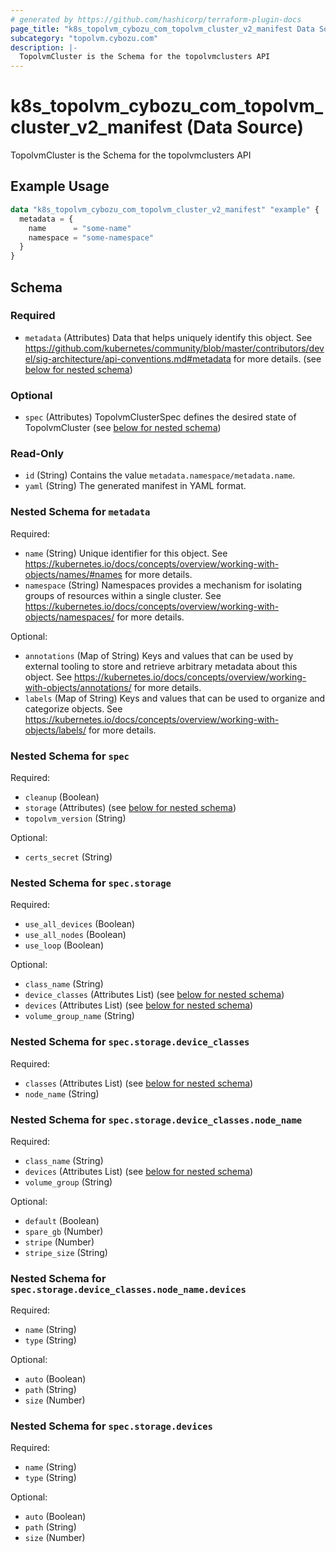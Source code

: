 ```yaml
---
# generated by https://github.com/hashicorp/terraform-plugin-docs
page_title: "k8s_topolvm_cybozu_com_topolvm_cluster_v2_manifest Data Source - terraform-provider-k8s"
subcategory: "topolvm.cybozu.com"
description: |-
  TopolvmCluster is the Schema for the topolvmclusters API
---
```


# k8s_topolvm_cybozu_com_topolvm_cluster_v2_manifest (Data Source)

TopolvmCluster is the Schema for the topolvmclusters API

## Example Usage

```terraform
data "k8s_topolvm_cybozu_com_topolvm_cluster_v2_manifest" "example" {
  metadata = {
    name      = "some-name"
    namespace = "some-namespace"
  }
}
```

<!-- schema generated by tfplugindocs -->
## Schema

### Required

- `metadata` (Attributes) Data that helps uniquely identify this object. See https://github.com/kubernetes/community/blob/master/contributors/devel/sig-architecture/api-conventions.md#metadata for more details. (see [below for nested schema](#nestedatt--metadata))

### Optional

- `spec` (Attributes) TopolvmClusterSpec defines the desired state of TopolvmCluster (see [below for nested schema](#nestedatt--spec))

### Read-Only

- `id` (String) Contains the value `metadata.namespace/metadata.name`.
- `yaml` (String) The generated manifest in YAML format.

<a id="nestedatt--metadata"></a>
### Nested Schema for `metadata`

Required:

- `name` (String) Unique identifier for this object. See https://kubernetes.io/docs/concepts/overview/working-with-objects/names/#names for more details.
- `namespace` (String) Namespaces provides a mechanism for isolating groups of resources within a single cluster. See https://kubernetes.io/docs/concepts/overview/working-with-objects/namespaces/ for more details.

Optional:

- `annotations` (Map of String) Keys and values that can be used by external tooling to store and retrieve arbitrary metadata about this object. See https://kubernetes.io/docs/concepts/overview/working-with-objects/annotations/ for more details.
- `labels` (Map of String) Keys and values that can be used to organize and categorize objects. See https://kubernetes.io/docs/concepts/overview/working-with-objects/labels/ for more details.


<a id="nestedatt--spec"></a>
### Nested Schema for `spec`

Required:

- `cleanup` (Boolean)
- `storage` (Attributes) (see [below for nested schema](#nestedatt--spec--storage))
- `topolvm_version` (String)

Optional:

- `certs_secret` (String)

<a id="nestedatt--spec--storage"></a>
### Nested Schema for `spec.storage`

Required:

- `use_all_devices` (Boolean)
- `use_all_nodes` (Boolean)
- `use_loop` (Boolean)

Optional:

- `class_name` (String)
- `device_classes` (Attributes List) (see [below for nested schema](#nestedatt--spec--storage--device_classes))
- `devices` (Attributes List) (see [below for nested schema](#nestedatt--spec--storage--devices))
- `volume_group_name` (String)

<a id="nestedatt--spec--storage--device_classes"></a>
### Nested Schema for `spec.storage.device_classes`

Required:

- `classes` (Attributes List) (see [below for nested schema](#nestedatt--spec--storage--device_classes--classes))
- `node_name` (String)

<a id="nestedatt--spec--storage--device_classes--classes"></a>
### Nested Schema for `spec.storage.device_classes.node_name`

Required:

- `class_name` (String)
- `devices` (Attributes List) (see [below for nested schema](#nestedatt--spec--storage--device_classes--node_name--devices))
- `volume_group` (String)

Optional:

- `default` (Boolean)
- `spare_gb` (Number)
- `stripe` (Number)
- `stripe_size` (String)

<a id="nestedatt--spec--storage--device_classes--node_name--devices"></a>
### Nested Schema for `spec.storage.device_classes.node_name.devices`

Required:

- `name` (String)
- `type` (String)

Optional:

- `auto` (Boolean)
- `path` (String)
- `size` (Number)




<a id="nestedatt--spec--storage--devices"></a>
### Nested Schema for `spec.storage.devices`

Required:

- `name` (String)
- `type` (String)

Optional:

- `auto` (Boolean)
- `path` (String)
- `size` (Number)

